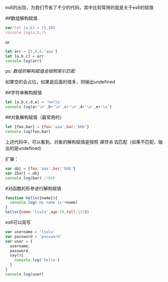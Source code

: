 es6的出现，为我们节省了不少的代码，其中比较常用的就是关于es6的赋值

##数组解构赋值

```js
var/let [a,b] = [5,10]
console.log(a,b,c)
```

or

```js
let arr = [5,8,9,'aaa']
let [a,b,c] = arr
console.log(arr)
```

ps: *数组的解构赋值会按照索引匹配*

如果空的会占位，如果是后面的值多，则输出undefined

##字符串解构赋值

```js
let [a,b,c,d,e] = 'hello'
console.log(a+'\n',b+'\n',c+'\n',d+'\n',e+'\n')
```

##对象解构赋值（最常用的）

```js
let {foo,bar} = {foo:'aaa',bar:'bbb'}
console.log(foo,bar)
```

上述代码中，可以看到，对象的解构赋值是按照 *属性名* 去匹配（如果不匹配，输出的是undefined）

扩展：

```js
var obj = {foo:'aaa',bar:'bbb'}
var {bar} = obj
console.log(bar) //bbb
```

#对函数的形参进行解构赋值

```js
function hello({name}){
  console.log('my name is'+name)
}
hello({name:'liulu',age:26,tall:111})
```

es6可以简写

```js
var username = 'liulu'
var password = 'password'
var user = {
  username,
  password,
  say(){
    console.log('hello')
  }
}
console.log(user)
```
